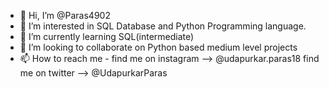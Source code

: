 - 👋 Hi, I’m @Paras4902
- 👀 I’m interested in SQL Database and Python Programming language.
- 🌱 I’m currently learning SQL(intermediate)
- 💞️ I’m looking to collaborate on Python based medium level projects
- 📫 How to reach me - find me on instagram --> @udapurkar.paras18
find me on twitter --> @UdapurkarParas
